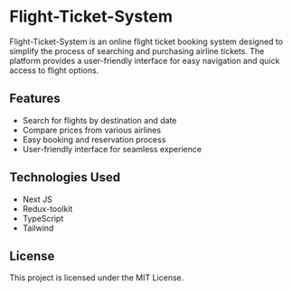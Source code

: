 # Flight-Ticket-System

Flight-Ticket-System is an online flight ticket booking system designed to simplify the process of searching and purchasing airline tickets. The platform provides a user-friendly interface for easy navigation and quick access to flight options.

## Features
- Search for flights by destination and date
- Compare prices from various airlines
- Easy booking and reservation process
- User-friendly interface for seamless experience

## Technologies Used
- Next JS
- Redux-toolkit
- TypeScript
- Tailwind

## License
This project is licensed under the MIT License.



